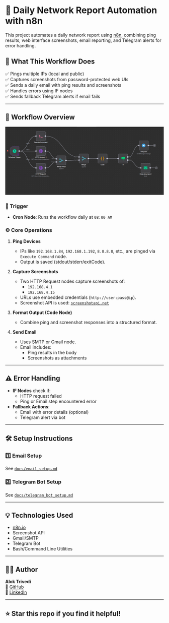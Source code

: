 # 🚀 Daily Network Report Automation with n8n

This project automates a daily network report using [n8n](https://n8n.io), combining ping results, web interface screenshots, email reporting, and Telegram alerts for error handling.

## 📌 What This Workflow Does

✅ Pings multiple IPs (local and public)  
✅ Captures screenshots from password-protected web UIs  
✅ Sends a daily email with ping results and screenshots  
✅ Handles errors using IF nodes  
✅ Sends fallback Telegram alerts if email fails

---

## 📂 Workflow Overview

![Workflow Diagram](Daily-network-monitoring-n8n/assets/workflow-screenshot.png) 

### 🔁 Trigger

- **Cron Node**: Runs the workflow daily at `08:00 AM`

### ⚙️ Core Operations

1. **Ping Devices**  
   - IPs like `192.168.1.84`, `192.168.1.192`, `8.8.8.8`, etc., are pinged via `Execute Command` node.
   - Output is saved (stdout/stderr/exitCode).

2. **Capture Screenshots**  
   - Two HTTP Request nodes capture screenshots of:
     - `192.168.4.1`
     - `192.168.4.15`
   - URLs use embedded credentials (`http://user:pass@ip`).
   - Screenshot API is used: [`screenshotapi.net`](https://screenshotapi.net)

3. **Format Output (Code Node)**  
   - Combine ping and screenshot responses into a structured format.

4. **Send Email**  
   - Uses SMTP or Gmail node.
   - Email includes:
     - Ping results in the body
     - Screenshots as attachments

---

## ⚠️ Error Handling

- **IF Nodes** check if:
  - HTTP request failed
  - Ping or Email step encountered error
- **Fallback Actions**:
  - Email with error details (optional)
  - Telegram alert via bot

---

## 🛠️ Setup Instructions

### 1️⃣ Email Setup

See [`docs/email_setup.md`](Daily-network-monitoring-n8n/docs/email_setup.md)

### 2️⃣ Telegram Bot Setup

See [`docs/telegram_bot_setup.md`](Daily-network-monitoring-n8n/docs/telegram_bot_setup.md)

---

## 💡 Technologies Used

- [n8n.io](https://n8n.io)
- Screenshot API
- Gmail/SMTP
- Telegram Bot
- Bash/Command Line Utilities

---

## 🧑‍💻 Author

**Alok Trivedi**  
🔗 [GitHub](https://github.com/Alok77it)  
🔗 [LinkedIn](https://www.linkedin.com/in/alok-trivedi-27279a34b/)

---

## ⭐️ Star this repo if you find it helpful!
